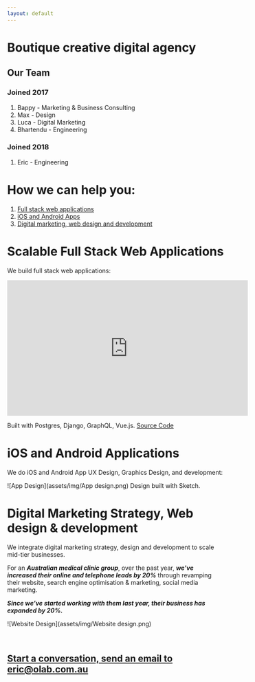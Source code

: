 ```yaml
---
layout: default
---
```


# Boutique creative digital agency

## Our Team

### Joined 2017

1. Bappy - Marketing & Business Consulting
2. Max - Design
3. Luca - Digital Marketing
4. Bhartendu - Engineering

### Joined 2018
1. Eric - Engineering

# How we can help you:

1. [Full stack web applications](#scalable-full-stack-web-applications)
2. [iOS and Android Apps](#ios-and-android-applications)
3. [Digital marketing, web design and development](#digital-marketing-strategy-web-design--development)

# Scalable Full Stack Web Applications

We build full stack web applications:

<iframe width="560" height="315" src="https://www.youtube.com/embed/hfGPJ2uNRt0" frameborder="0" allow="autoplay; encrypted-media" allowfullscreen></iframe>

Built with Postgres, Django, GraphQL, Vue.js. [Source Code](https://github.com/oLabHQ/role_model/blob/master/common/models.py)

# iOS and Android Applications

We do iOS and Android App UX Design, Graphics Design, and development:

![App Design](assets/img/App design.png)
Design built with Sketch.

# Digital Marketing Strategy, Web design & development

We integrate digital marketing strategy, design and development to scale mid-tier businesses.

For an ***Australian medical clinic group***, over the past year, ***we've increased their online and telephone leads by 20%*** through revamping their website, search engine optimisation & marketing, social media marketing.

***Since we've started working with them last year, their business has expanded by 20%.***

![Website Design](assets/img/Website design.png)

<br>

## [Start a conversation, send an email to eric@olab.com.au](mailto:eric@olab.com.au)
